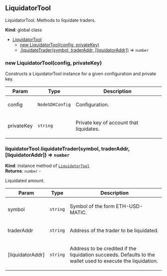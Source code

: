 <a name="LiquidatorTool"></a>

## LiquidatorTool
<p>LiquidatorTool.
Methods to liquidate traders.</p>

**Kind**: global class  

* [LiquidatorTool](#LiquidatorTool)
    * [new LiquidatorTool(config, privateKey)](#new_LiquidatorTool_new)
    * [.liquidateTrader(symbol, traderAddr, [liquidatorAddr])](#LiquidatorTool+liquidateTrader) ⇒ <code>number</code>

<a name="new_LiquidatorTool_new"></a>

### new LiquidatorTool(config, privateKey)
<p>Constructs a LiquidatorTool instance for a given configuration and private key.</p>


| Param | Type | Description |
| --- | --- | --- |
| config | <code>NodeSDKConfig</code> | <p>Configuration.</p> |
| privateKey | <code>string</code> | <p>Private key of account that liquidates.</p> |

<a name="LiquidatorTool+liquidateTrader"></a>

### liquidatorTool.liquidateTrader(symbol, traderAddr, [liquidatorAddr]) ⇒ <code>number</code>
**Kind**: instance method of [<code>LiquidatorTool</code>](#LiquidatorTool)  
**Returns**: <code>number</code> - <p>Liquidated amount.</p>  

| Param | Type | Description |
| --- | --- | --- |
| symbol | <code>string</code> | <p>Symbol of the form ETH-USD-MATIC.</p> |
| traderAddr | <code>string</code> | <p>Address of the trader to be liquidated.</p> |
| [liquidatorAddr] | <code>string</code> | <p>Address to be credited if the liquidation succeeds. Defaults to the wallet used to execute the liquidation.</p> |

